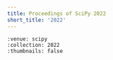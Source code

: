 ```yaml
---
title: Proceedings of SciPy 2022
short_title: '2022'
---
```


```{cn:articles}
:venue: scipy
:collection: 2022
:thumbnails: false
```

